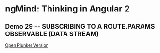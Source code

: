# ngMind: Thinking in Angular 2

## Demo 29 -- SUBSCRIBING TO A ROUTE.PARAMS OBSERVABLE (DATA STREAM)

[Open Plunker Version](http://plnkr.co/edit/NB286HulrveV7xWRpev0?p=preview)
